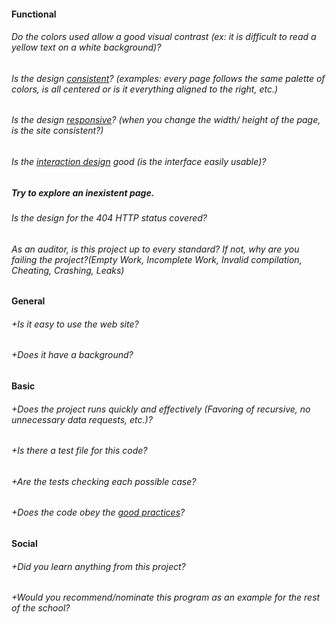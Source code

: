 #### Functional

###### Do the colors used allow a good visual contrast (ex: it is difficult to read a yellow text on a white background)?

###### Is the design [consistent](https://digitalcommunications.wp.st-andrews.ac.uk/2016/04/07/why-is-consistency-important-in-web-design/)? (examples: every page follows the same palette of colors, is all centered or is it everything aligned to the right, etc.)

###### Is the design [responsive](https://smallbiztrends.com/2013/05/what-is-responsive-web-design.html)? (when you change the width/ height of the page, is the site consistent?)

###### Is the [interaction design](https://en.m.wikipedia.org/wiki/Interaction_design) good (is the interface easily usable)?

##### Try to explore an inexistent page.

###### Is the design for the 404 HTTP status covered?

###### As an auditor, is this project up to every standard? If not, why are you failing the project?(Empty Work, Incomplete Work, Invalid compilation, Cheating, Crashing, Leaks)

#### General

###### +Is it easy to use the web site?

###### +Does it have a background?

#### Basic

###### +Does the project runs quickly and effectively (Favoring of recursive, no unnecessary data requests, etc.)?

###### +Is there a test file for this code?

###### +Are the tests checking each possible case?

###### +Does the code obey the [good practices](../../good-practices/README.md)?

#### Social

###### +Did you learn anything from this project?

###### +Would you recommend/nominate this program as an example for the rest of the school?
